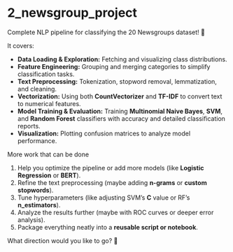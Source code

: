 # 2_newsgroup_project

Complete NLP pipeline for classifying the 20 Newsgroups dataset! 🚀  

It covers:  
- **Data Loading & Exploration:** Fetching and visualizing class distributions.  
- **Feature Engineering:** Grouping and merging categories to simplify classification tasks.  
- **Text Preprocessing:** Tokenization, stopword removal, lemmatization, and cleaning.  
- **Vectorization:** Using both **CountVectorizer** and **TF-IDF** to convert text to numerical features.  
- **Model Training & Evaluation:** Training **Multinomial Naive Bayes**, **SVM**, and **Random Forest** classifiers with accuracy and detailed classification reports.  
- **Visualization:** Plotting confusion matrices to analyze model performance.  

More work that can be done  
1. Help you optimize the pipeline or add more models (like **Logistic Regression** or **BERT**).  
2. Refine the text preprocessing (maybe adding **n-grams** or **custom stopwords**).  
3. Tune hyperparameters (like adjusting SVM’s **C** value or RF’s **n_estimators**).  
4. Analyze the results further (maybe with ROC curves or deeper error analysis).  
5. Package everything neatly into a **reusable script or notebook**.  

What direction would you like to go? 🚀
